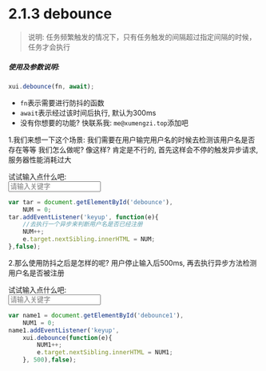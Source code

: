 <link rel="stylesheet" type="text/css" href="../assets/xui.css">
<script type="text/javascript" src="../assets/xui.js"></script>

# 2.1.3 debounce

>说明: 任务频繁触发的情况下，只有任务触发的间隔超过指定间隔的时候，任务才会执行

##### 使用及参数说明:
```js
xui.debounce(fn, await);
```
* `fn`表示需要进行防抖的函数
* `await`表示经过该时间后执行, 默认为300ms
* 没有你想要的功能? 快联系我: `me@xumengzi.top`添加吧

1.我们来想一下这个场景: 我们需要在用户输完用户名的时候去检测该用户名是否存在等等
我们怎么做呢? 像这样? 肯定是不行的, 首先这样会不停的触发异步请求, 服务器性能消耗过大

<div class="xui_item">
    <label>试试输入点什么吧: </label>
    <div class="xui_content">
        <input type="text" id="debounce" class="xui_input" placeholder="请输入关键字" /><span></span>
    </div>
</div>

<script type="text/javascript">
	var tar = document.getElementById('debounce'),
		NUM = 0;
	tar.addEventListener('keyup', function(e){
		//去执行一个异步来判断用户名是否已经注册
		NUM++;
		e.target.nextSibling.innerHTML = NUM;
	},false);
</script>

```js
var tar = document.getElementById('debounce'),
	NUM = 0;
tar.addEventListener('keyup', function(e){
	//去执行一个异步来判断用户名是否已经注册
	NUM++;
	e.target.nextSibling.innerHTML = NUM;
},false);
```

2.那么使用防抖之后是怎样的呢? 
用户停止输入后500ms, 再去执行异步方法检测用户名是否被注册
<div class="xui_item">
    <label>试试输入点什么吧: </label>
    <div class="xui_content">
        <input type="text" id="debounce1" class="xui_input" placeholder="请输入关键字" /><span></span>
    </div>
</div>

<script type="text/javascript">
	var name1 = document.getElementById('debounce1'),
		NUM1 = 0;
	name1.addEventListener('keyup', 
		xui.debounce(function(e){
			NUM1++;
			e.target.nextSibling.innerHTML = NUM1;
		}, 500),false);
</script>

```js
var name1 = document.getElementById('debounce1'),
	NUM1 = 0;
name1.addEventListener('keyup', 
	xui.debounce(function(e){
		NUM1++;
		e.target.nextSibling.innerHTML = NUM1;
	}, 500),false);
```